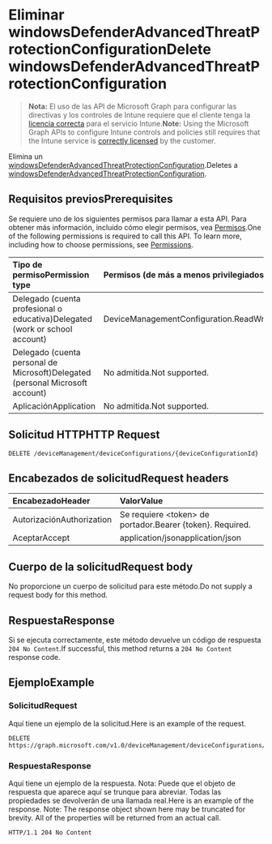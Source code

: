 # <a name="delete-windowsdefenderadvancedthreatprotectionconfiguration"></a><span data-ttu-id="37725-101">Eliminar windowsDefenderAdvancedThreatProtectionConfiguration</span><span class="sxs-lookup"><span data-stu-id="37725-101">Delete windowsDefenderAdvancedThreatProtectionConfiguration</span></span>

> <span data-ttu-id="37725-102">**Nota:** El uso de las API de Microsoft Graph para configurar las directivas y los controles de Intune requiere que el cliente tenga la [licencia correcta](https://go.microsoft.com/fwlink/?linkid=839381) para el servicio Intune.</span><span class="sxs-lookup"><span data-stu-id="37725-102">**Note:** Using the Microsoft Graph APIs to configure Intune controls and policies still requires that the Intune service is [correctly licensed](https://go.microsoft.com/fwlink/?linkid=839381) by the customer.</span></span>

<span data-ttu-id="37725-103">Elimina un [windowsDefenderAdvancedThreatProtectionConfiguration](../resources/intune_deviceconfig_windowsdefenderadvancedthreatprotectionconfiguration.md).</span><span class="sxs-lookup"><span data-stu-id="37725-103">Deletes a [windowsDefenderAdvancedThreatProtectionConfiguration](../resources/intune_deviceconfig_windowsdefenderadvancedthreatprotectionconfiguration.md).</span></span>
## <a name="prerequisites"></a><span data-ttu-id="37725-104">Requisitos previos</span><span class="sxs-lookup"><span data-stu-id="37725-104">Prerequisites</span></span>
<span data-ttu-id="37725-p101">Se requiere uno de los siguientes permisos para llamar a esta API. Para obtener más información, incluido cómo elegir permisos, vea [Permisos](../../../concepts/permissions_reference.md).</span><span class="sxs-lookup"><span data-stu-id="37725-p101">One of the following permissions is required to call this API. To learn more, including how to choose permissions, see [Permissions](../../../concepts/permissions_reference.md).</span></span>

|<span data-ttu-id="37725-107">Tipo de permiso</span><span class="sxs-lookup"><span data-stu-id="37725-107">Permission type</span></span>|<span data-ttu-id="37725-108">Permisos (de más a menos privilegiados)</span><span class="sxs-lookup"><span data-stu-id="37725-108">Permissions (from least to most privileged)</span></span>|
|:---|:---|
|<span data-ttu-id="37725-109">Delegado (cuenta profesional o educativa)</span><span class="sxs-lookup"><span data-stu-id="37725-109">Delegated (work or school account)</span></span>|<span data-ttu-id="37725-110">DeviceManagementConfiguration.ReadWrite.All</span><span class="sxs-lookup"><span data-stu-id="37725-110">DeviceManagementConfiguration.ReadWrite.All</span></span>|
|<span data-ttu-id="37725-111">Delegado (cuenta personal de Microsoft)</span><span class="sxs-lookup"><span data-stu-id="37725-111">Delegated (personal Microsoft account)</span></span>|<span data-ttu-id="37725-112">No admitida.</span><span class="sxs-lookup"><span data-stu-id="37725-112">Not supported.</span></span>|
|<span data-ttu-id="37725-113">Aplicación</span><span class="sxs-lookup"><span data-stu-id="37725-113">Application</span></span>|<span data-ttu-id="37725-114">No admitida.</span><span class="sxs-lookup"><span data-stu-id="37725-114">Not supported.</span></span>|

## <a name="http-request"></a><span data-ttu-id="37725-115">Solicitud HTTP</span><span class="sxs-lookup"><span data-stu-id="37725-115">HTTP Request</span></span>
<!-- {
  "blockType": "ignored"
}
-->
``` http
DELETE /deviceManagement/deviceConfigurations/{deviceConfigurationId}
```

## <a name="request-headers"></a><span data-ttu-id="37725-116">Encabezados de solicitud</span><span class="sxs-lookup"><span data-stu-id="37725-116">Request headers</span></span>
|<span data-ttu-id="37725-117">Encabezado</span><span class="sxs-lookup"><span data-stu-id="37725-117">Header</span></span>|<span data-ttu-id="37725-118">Valor</span><span class="sxs-lookup"><span data-stu-id="37725-118">Value</span></span>|
|:---|:---|
|<span data-ttu-id="37725-119">Autorización</span><span class="sxs-lookup"><span data-stu-id="37725-119">Authorization</span></span>|<span data-ttu-id="37725-120">Se requiere &lt;token&gt; de portador.</span><span class="sxs-lookup"><span data-stu-id="37725-120">Bearer {token}. Required.</span></span>|
|<span data-ttu-id="37725-121">Aceptar</span><span class="sxs-lookup"><span data-stu-id="37725-121">Accept</span></span>|<span data-ttu-id="37725-122">application/json</span><span class="sxs-lookup"><span data-stu-id="37725-122">application/json</span></span>|

## <a name="request-body"></a><span data-ttu-id="37725-123">Cuerpo de la solicitud</span><span class="sxs-lookup"><span data-stu-id="37725-123">Request body</span></span>
<span data-ttu-id="37725-124">No proporcione un cuerpo de solicitud para este método.</span><span class="sxs-lookup"><span data-stu-id="37725-124">Do not supply a request body for this method.</span></span>

## <a name="response"></a><span data-ttu-id="37725-125">Respuesta</span><span class="sxs-lookup"><span data-stu-id="37725-125">Response</span></span>
<span data-ttu-id="37725-126">Si se ejecuta correctamente, este método devuelve un código de respuesta `204 No Content`.</span><span class="sxs-lookup"><span data-stu-id="37725-126">If successful, this method returns a `204 No Content` response code.</span></span>

## <a name="example"></a><span data-ttu-id="37725-127">Ejemplo</span><span class="sxs-lookup"><span data-stu-id="37725-127">Example</span></span>
### <a name="request"></a><span data-ttu-id="37725-128">Solicitud</span><span class="sxs-lookup"><span data-stu-id="37725-128">Request</span></span>
<span data-ttu-id="37725-129">Aquí tiene un ejemplo de la solicitud.</span><span class="sxs-lookup"><span data-stu-id="37725-129">Here is an example of the request.</span></span>
``` http
DELETE https://graph.microsoft.com/v1.0/deviceManagement/deviceConfigurations/{deviceConfigurationId}
```

### <a name="response"></a><span data-ttu-id="37725-130">Respuesta</span><span class="sxs-lookup"><span data-stu-id="37725-130">Response</span></span>
<span data-ttu-id="37725-p102">Aquí tiene un ejemplo de la respuesta. Nota: Puede que el objeto de respuesta que aparece aquí se trunque para abreviar. Todas las propiedades se devolverán de una llamada real.</span><span class="sxs-lookup"><span data-stu-id="37725-p102">Here is an example of the response. Note: The response object shown here may be truncated for brevity. All of the properties will be returned from an actual call.</span></span>
``` http
HTTP/1.1 204 No Content
```



